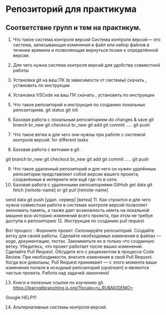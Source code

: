 # Репозиторий для практикума
## Соответствие групп и тем на практикум.

1. Что такое система контроля версий 
Система контроля версий — это система, записывающая изменения в файл или набор файлов в течение времени и позволяющая вернуться позже к определённой версии. 
2. Для чего нужна система контроля версий
для удобства совместной работы
3. Установка git на ваш ПК (в зависимости от системы)
скачать , установить по инструкции
4. Установка VSCode на ваш ПК
скачать , установить по инструкции
5. Что такое репозиторий и инструкция по созданию локальных репозиториев.
git status
git init

6. Базовая работа с локальным репозиторием
do changes & save
git branch br_new
git checkout  br_new
git add 
git commit
.....
git push
7. Что такое ветки и для чего они нужны при работе с системой контроля версий.
for different  tasks
8. Базовая работа с ветками в git.

git branch br_new
git checkout  br_new
git add 
git commit
.....
git push


9. Что такое удаленный репозиторий и для чего он нужен
удалённые репозитории представляют собой версии вашего проекта, сохранённые в интернете или ещё где-то в сети. 
10. Базовая работа с удаленными репозиториями GitHub
get data
git fetch [remote-name]       or
git pull [remote-name] 


send data 
git push [удал. сервер] [ветка]
11. Как строится и для чего нужна совместная работа в системах контроля версий
позволяет экономить память, а также дает возможность иметь на локальной машине всю историю изменений всего проекта, при этом не требуя доступа к репозиторию
12. Инструкция по созданию pull request

Вот процесс :
Форкните проект.
Склонируйте репозиторий.
Создайте ветку для своей работы.
Сделайте необходимые изменения в файлах — коде, документации, тестах. Закоммитьте их в только что созданную ветку.
Убедитесь, что проект работает после ваших изменений.
Сделайте Pull Request.
Обсудите его с рецензентом в процессе Code Review. При необходимости, внесите изменения в свой Pull Request.
Когда все довольны, Pull Request принимают — с этого момента ваши изменения попали в исходный репозиторий (upstream) и являются частью проекта.
Работа над задачей закончена!

13. Книги и полезные ссылки по изучению git.
https://learngitbranching.js.org/?locale=ru_RU&NODEMO=

Google HELP!!!

14. Альтернативные системы контроля версий.
